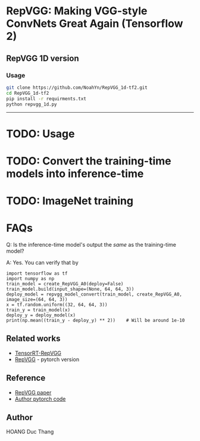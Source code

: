 # RepVGG: Making VGG-style ConvNets Great Again (Tensorflow 2)

## RepVGG 1D version

### Usage
```bash
git clone https://github.com/NoahYn/RepVGG_1d-tf2.git
cd RepVGG_1d-tf2
pip install -r requirments.txt
python repvgg_1d.py
```

---

# TODO: Usage


# TODO: Convert the training-time models into inference-time


# TODO: ImageNet training


# FAQs

Q: Is the inference-time model's output the _same_ as the training-time model?

A: Yes. You can verify that by
```
import tensorflow as tf
import numpy as np
train_model = create_RepVGG_A0(deploy=False)
train_model.build(input_shape=(None, 64, 64, 3))
deploy_model = repvgg_model_convert(train_model, create_RepVGG_A0, image_size=(64, 64, 3))
x = tf.random.uniform((32, 64, 64, 3))
train_y = train_model(x)
deploy_y = deploy_model(x)
print(np.mean((train_y - deploy_y) ** 2))    # Will be around 1e-10
```

## Related works
* [TensorRT-RepVGG](https://github.com/upczww/TensorRT-RepVGG) 
* [RepVGG](https://github.com/megvii-model/RepVGG) - pytorch version

## Reference
* [RepVGG paper](https://arxiv.org/pdf/2101.03697.pdf)
* [Author pytorch code](https://github.com/DingXiaoH/RepVGG)

## Author
HOANG Duc Thang
